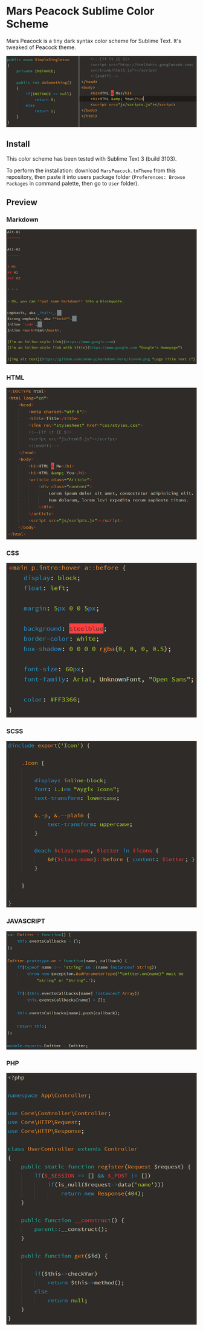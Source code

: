 # Mars Peacock Sublime Color Scheme

Mars Peacock is a tiny dark syntax color scheme for Sublime Text. It's tweaked of Peacock theme.

![Mars Peacock Preview](README.img/preview.png)

## Install

This color scheme has been tested with Sublime Text 3 (build 3103).

To perform the installation: download `MarsPeacock.tmTheme` from this repository, then paste it into users package folder (`Preferences: Browse Packages` in command palette, then go to `User` folder).

## Preview

### Markdown

![Mars Peacock Preview](README.img/preview-markdown.png)

### HTML

![Mars Peacock Preview](README.img/preview-html.png)

### CSS

![Mars Peacock Preview](README.img/preview-css.png)

### SCSS

![Mars Peacock Preview](README.img/preview-scss.png)

### JAVASCRIPT

![Mars Peacock Preview](README.img/preview-javascript.png)

### PHP

![Mars Peacock Preview](README.img/preview-php.png)
